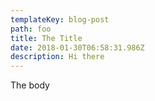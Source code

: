 ```yaml
---
templateKey: blog-post
path: foo
title: The Title
date: 2018-01-30T06:58:31.986Z
description: Hi there
---
```

The body
